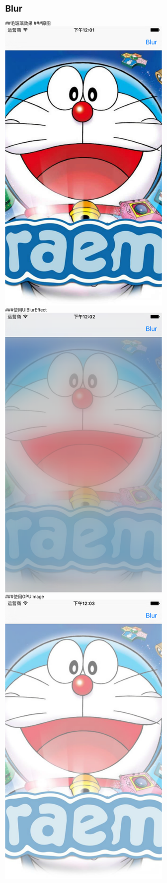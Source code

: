 # Blur
##毛玻璃效果
###原图
![image](https://github.com/Goodman333/Blur/blob/master/origin.png)
###使用UIBlurEffect
![image](https://github.com/Goodman333/Blur/blob/master/UIBlurEffect.png)
###使用GPUImage
![image](https://github.com/Goodman333/Blur/blob/master/GPUImage.png)
